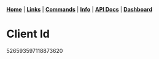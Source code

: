 [**Home**](index.md) | [**Links**](links.md) | [**Commands**](commands.md) | [**Info**](info.md) | [**API Docs**](https://web.cytrus.ga/api) | [**Dashboard**](https://web.cytrus.ga)

  
  
  
# Client Id
526593597118873620
